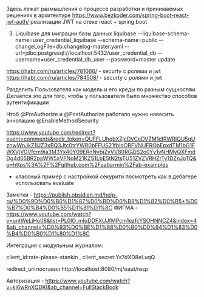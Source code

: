 Здесь лежат размышления о процессе разработки и принимаемых решениях в архитектуре
https://www.bezkoder.com/spring-boot-react-jwt-auth/ реализация JWT на стеке react + spring boot

3. Liquibase для миграции базы данных
liquibase --liquibase-schema-name=user_credential_liquibase --schema-name=public --changeLogFile=db.changelog-master.yaml --url=jdbc:postgresql://localhost:5432/user_credential_db --username=user_credential_db_user --password=master update


https://habr.com/ru/articles/781066/ - securty с ролями и jwt
https://habr.com/ru/articles/784508/ - securty с ролями и jwt


Разделить Пользователя как модель и его креды по разным сущностям. Делается это для того, чтобы у пользователя было множество способов аутентификации

Чтоб @PreAuthorize и @PostAuthorize работало нужно навесить аннотацию @EnableMethodSecurity

https://www.youtube.com/redirect?event=comments&redir_token=QUFFLUhqbXZjcDVCeDVZM1dIRWRIQU5qUzhwWnJkZ1lJZ3xBQ3Jtc0trYWR0bFFUS21fbldORFVNUFRObEpxdTM1bG1FWXVjVGVfcm9ia3M3Yk40Y09ERnNvbjZvVV80RGZjS2o0Yy1vNHMyQXFmdDg4d05BR2ppWW5xVFNqM21KZS1LbE5tN2tsTU51ZVZVRHZrTy1DZnJoTQ&q=https%3A%2F%2Fgithub.com%2Faabarmin%2Fab-examples
- классный пример с настройкой секурити
посмотреть как в дебагере использовать evaluate

Заметки - https://publish.obsidian.md/help-ru/%D0%9D%D0%B0%D1%87%D0%BD%D0%B8%D1%82%D0%B5+%D0%B7%D0%B4%D0%B5%D1%81%D1%8C
ФИГМА - https://www.youtube.com/watch?v=untWeLiHo08&list=PL0lO_mIqDDFXUJfMPcm1ezfcYSOHNNCZ4&index=4&ab_channel=%D0%93%D0%BE%D1%88%D0%B0%D0%94%D1%83%D0%B4%D0%B0%D1%80%D1%8C

Интеграция с модульным журналом:

client_id:rate-please-stankin , client_secret:Ys7dXD8eLuqQ

redirect_uri поставил http://localhost:8080/mj/oaut/resp

Авторизация - https://www.youtube.com/watch?v=kj6wRnXQDKI&ab_channel=FullStackBook
